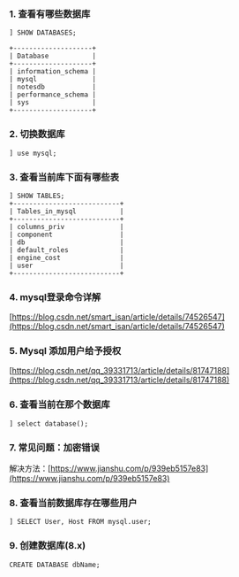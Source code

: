 ### 1. 查看有哪些数据库

```shell
] SHOW DATABASES;

+--------------------+
| Database           |
+--------------------+
| information_schema |
| mysql              |
| notesdb            |
| performance_schema |
| sys                |
+--------------------+
```

### 2. 切换数据库

```shell
] use mysql;
```

### 3. 查看当前库下面有哪些表

```shell
] SHOW TABLES;
+---------------------------+
| Tables_in_mysql           |
+---------------------------+
| columns_priv              |
| component                 |
| db                        |
| default_roles             |
| engine_cost               |
| user                      |
+---------------------------+
```

### 4. mysql登录命令详解

[https://blog.csdn.net/smart_isan/article/details/74526547](https://blog.csdn.net/smart_isan/article/details/74526547)

### 5. Mysql 添加用户给予授权

[https://blog.csdn.net/qq_39331713/article/details/81747188](https://blog.csdn.net/qq_39331713/article/details/81747188)

### 6. 查看当前在那个数据库

```shell
] select database();
```

### 7. 常见问题：加密错误

解决方法：[https://www.jianshu.com/p/939eb5157e83](https://www.jianshu.com/p/939eb5157e83)

### 8. 查看当前数据库存在哪些用户

```shell
] SELECT User, Host FROM mysql.user;
```

### 9. 创建数据库(8.x)

```
CREATE DATABASE dbName;
```

